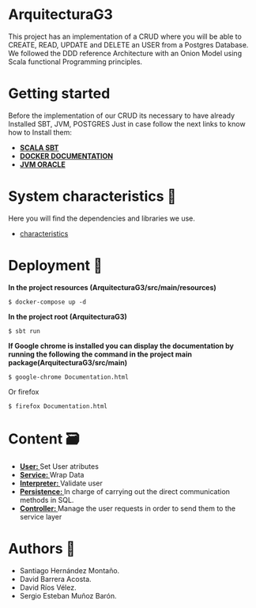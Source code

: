 # ArquitecturaG3 

This project has an implementation of a CRUD where you will be able to CREATE, READ, UPDATE and DELETE an USER from a Postgres Database. 
We followed the DDD reference Architecture with an Onion Model using Scala functional Programming principles.

# Getting started 

Before the implementation of our CRUD its necessary to have already Installed SBT, JVM, POSTGRES Just in case follow the next links to know how to Install them:

* **[SCALA SBT](https://www.scala-lang.org/)**
* **[DOCKER DOCUMENTATION](https://docs.docker.com/)**
* **[JVM ORACLE](https://www.java.com/en/download/)**

# System characteristics 🔧

Here you will find the dependencies and libraries we use.
- [characteristics](https://github.com/santiahernandez/ArquitecturaG3/blob/master/build.sbt)

# Deployment 🚀
**In the project resources (ArquitecturaG3/src/main/resources)**
``` 
$ docker-compose up -d
``` 
**In the project root (ArquitecturaG3)**
``` 
$ sbt run
```
**If Google chrome is installed you can display the documentation by running the following the command in the project main package(ArquitecturaG3/src/main)**
```
$ google-chrome Documentation.html
```
Or firefox
```
$ firefox Documentation.html
```
# Content 🗃

* **[User: ](https://github.com/santiahernandez/ArquitecturaG3/blob/master/src/main/scala/co/s4ncampus/fpwithscala/users/domain/User.scala)** Set User atributes
* **[Service: ](https://github.com/santiahernandez/ArquitecturaG3/blob/master/src/main/scala/co/s4ncampus/fpwithscala/users/domain/UserService.scala)** Wrap Data
* **[Interpreter: ](https://github.com/santiahernandez/ArquitecturaG3/blob/master/src/main/scala/co/s4ncampus/fpwithscala/users/domain/UserValidationInterpreter.scala)** Validate user 
* **[Persistence: ](https://github.com/santiahernandez/ArquitecturaG3/blob/master/src/main/scala/co/s4ncampus/fpwithscala/users/infraestructure/repository/DoobieUserRepositoryInterpreter.scala)** In charge of carrying out the direct communication methods in SQL. 
* **[Controller: ](https://github.com/santiahernandez/ArquitecturaG3/blob/master/src/main/scala/co/s4ncampus/fpwithscala/users/controller/UsersController.scala)** Manage the user requests in order to send them to the service layer
 
# Authors :hocho:
* Santiago Hernández Montaño. 
* David Barrera Acosta.
* David Ríos Vélez.
* Sergio Esteban Muñoz Barón.
